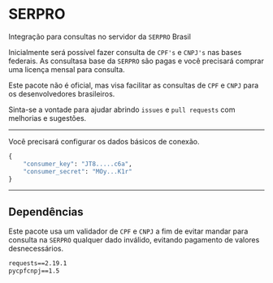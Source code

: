 # SERPRO

Integração para consultas no servidor da `SERPRO` Brasil

Inicialmente será possível fazer consulta de `CPF's` e  `CNPJ's` nas bases federais. As consultasa base da `SERPRO` são pagas e você precisará comprar uma licença mensal para consulta.

Este pacote não é oficial, mas visa facilitar as consultas de `CPF` e `CNPJ` para os desenvolvedores brasileiros.

Sinta-se a vontade para ajudar abrindo `issues` e `pull requests` com melhorias e sugestões.

---

Você precisará configurar os dados básicos de conexão.

```python
{
    "consumer_key": "JT8.....c6a",
    "consumer_secret": "MOy...K1r"
}
```

---
## Dependências

Este pacote usa um validador de `CPF` e `CNPJ` a fim de evitar mandar para consulta na `SERPRO` qualquer dado inválido, evitando pagamento de valores desnecessários.

```txt
requests==2.19.1
pycpfcnpj==1.5
```